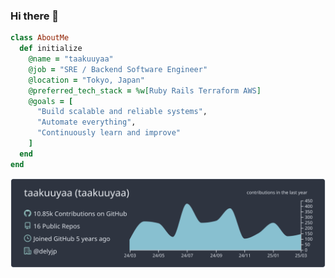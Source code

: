 ### Hi there 👋

<!--
**taakuuyaa/taakuuyaa** is a ✨ _special_ ✨ repository because its `README.md` (this file) appears on your GitHub profile.

Here are some ideas to get you started:

- 🔭 I’m currently working on ...
- 🌱 I’m currently learning ...
- 👯 I’m looking to collaborate on ...
- 🤔 I’m looking for help with ...
- 💬 Ask me about ...
- 📫 How to reach me: ...
- 😄 Pronouns: ...
- ⚡ Fun fact: ...
-->

```ruby
class AboutMe
  def initialize
    @name = "taakuuyaa"
    @job = "SRE / Backend Software Engineer"
    @location = "Tokyo, Japan"
    @preferred_tech_stack = %w[Ruby Rails Terraform AWS]
    @goals = [
      "Build scalable and reliable systems",
      "Automate everything",
      "Continuously learn and improve"
    ]
  end
end
```


[![](https://raw.githubusercontent.com/taakuuyaa/taakuuyaa/main/profile-summary-card-output/nord_dark/0-profile-details.svg)](https://github.com/vn7n24fzkq/github-profile-summary-cards)
